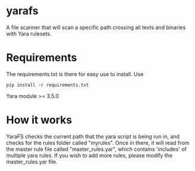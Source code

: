 # yarafs
A file scanner that will scan a specific path crossing all texts and binaries with Yara rulesets.

# Requirements
The requirements.txt is there for easy use to install. Use
```
pip install -r requirements.txt
```

Yara module >= 3.5.0

# How it works
YaraFS checks the current path that the yara script is being run in, and checks for the rules folder called "myrules". Once in there, it will read
from the master rule file called "master_rules.yar", which contains 'includes' of multiple yara rules. If you wish to add more rules, please modify
the master_rules.yar file.

